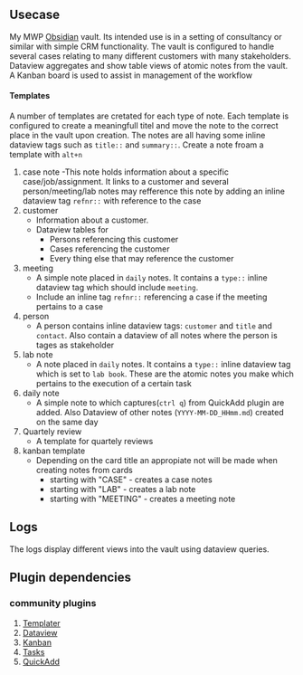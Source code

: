 ## Usecase
My MWP [Obsidian](www.obsidian.md) vault. Its intended use is in a setting of consultancy or similar with simple CRM functionality. The vault is configured to handle several cases relating to many different customers with many stakeholders. Dataview aggregates and show table views of atomic notes from the vault. 
A Kanban board is used to assist in management of the workflow

#### Templates
A number of templates are cretated for each type of note. Each template is configured to create a meaningfull titel and move the note to the correct place in the vault upon creation. The notes are all having some inline dataview tags such as `title::` and  `summary::`. Create a note froam a template with `alt+n`
1. case note
	-This note holds information about a specific case/job/assignment. It links to a customer and several person/meeting/lab notes may refference this note by adding an inline dataview tag `refnr::` with reference to the case
2. customer
	- Information about a customer. 
	- Dataview tables for
		- Persons referencing this customer 
		- Cases referencing the customer
		- Every thing else that may reference the customer
3. meeting
	- A simple note placed in `daily` notes. It contains a `type::` inline dataview tag which should include `meeting`.
	- Include an inline tag `refnr::` referencing a case if the meeting pertains to a case
4. person
	- A person contains inline dataview tags: `customer` and `title` and `contact`. Also contain a dataview of all notes where the person is tages as stakeholder
5. lab note
	- A note placed in `daily` notes. It contains a `type::` inline dataview tag which is set to `lab book`. These are the atomic notes you make which pertains to the execution of a certain task
2. daily note
	- A simple note to which captures(`ctrl q`) from QuickAdd plugin are added. Also Dataview of other notes (`YYYY-MM-DD_HHmm.md`) created on the same day
2. Quartely review
	- A template for quartely reviews
2. kanban template
	- Depending on the card title an appropiate not will be made when creating notes from cards
		- starting with "CASE" - creates a case notes
		- starting with  "LAB" - creates a lab note
		- starting with "MEETING" - creates a meeting note

## Logs
The logs display different views into the vault using dataview queries.

## Plugin dependencies
### community plugins
1. [Templater](https://github.com/SilentVoid13/Templater)
2. [Dataview](https://github.com/blacksmithgu/obsidian-dataview)
3. [Kanban](https://github.com/mgmeyers/obsidian-kanban)
4. [Tasks](https://github.com/obsidian-tasks-group/obsidian-tasks)
5. [QuickAdd](https://github.com/chhoumann/quickadd)
